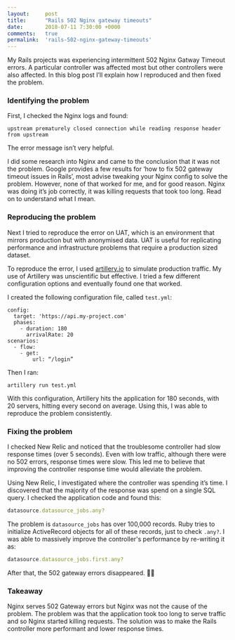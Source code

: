```yaml
---
layout:     post
title:      "Rails 502 Nginx gateway timeouts"
date:       2018-07-11 7:30:00 +0000
comments:   true
permalink:  'rails-502-nginx-gateway-timeouts'
---
```


My Rails projects was experiencing intermittent 502 Nginx Gatway Timeout errors. A particular controller was affected most but other controllers were also affected. In this blog post I’ll explain how I reproduced and then fixed the problem.

### Identifying the problem

First, I checked the Nginx logs and found:

```
upstream prematurely closed connection while reading response header from upstream
```

The error message isn’t very helpful.

I did some research into Nginx and came to the conclusion that it was not the problem. Google provides a few results for ‘how to fix 502 gateway timeout issues in Rails’, most advise tweaking your Nginx config to solve the problem. However, none of that worked for me, and for good reason. Nginx was doing it’s job correctly, it was killing requests that took too long. Read on to understand what I mean.

### Reproducing the problem

Next I tried to reproduce the error on UAT, which is an environment that mirrors production but with anonymised data. UAT is useful for replicating performance and infrastructure problems that require a production sized dataset.

To reproduce the error, I used [artillery.io](https://artillery.io/) to simulate production traffic. My use of Artillery was unscientific but effective. I tried a few different configuration options and eventually found one that worked.

I created the following configuration file, called `test.yml`:

```
config:
  target: 'https://api.my-project.com'
  phases:
    - duration: 180
      arrivalRate: 20
scenarios:
  - flow:
    - get:
        url: “/login”
```

Then I ran:

`artillery run test.yml`

With this configuration, Artillery hits the application for 180 seconds, with 20 servers, hitting every second on average. Using this, I was able to reproduce the problem consistently.

### Fixing the problem

I checked New Relic and noticed that the troublesome controller had slow response times (over 5 seconds). Even with low traffic, although there were no 502 errors, response times were slow. This led me to believe that improving the controller response time would alleviate the problem.

Using New Relic, I investigated where the controller was spending it’s time. I discovered that the majority of the response was spend on a single SQL query. I checked the application code and found this:

```ruby
datasource.datasource_jobs.any?
```

The problem is `datasource_jobs` has over 100,000 records. Ruby tries to initialize ActiveRecord objects for all of these records, just to check `.any?`. I was able to massively improve the controller's performance by re-writing it as:

```ruby
datasource.datasource_jobs.first.any?
```

After that, the 502 gateway errors disappeared. 🎉🎉

### Takeaway

Nginx serves 502 Gateway errors but Nginx was not the cause of the problem. The problem was that the application took too long to serve traffic and so Nginx started killing requests. The solution was to make the Rails controller more performant and lower response times.
